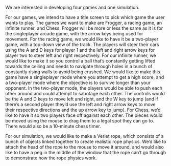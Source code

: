 We are interested in developing four games and one simulation.



For our games, we intend to have a title screen to pick which game the user wants to play. The games we want to make are Frogger, a racing game, an infinite runner, and Chess. Frogger will be more or less the same as it is for the singleplayer arcade game, with the arrow keys being used for movement. For the racing game, we would like to have it be a two-player game, with a top-down view of the track. The players will steer their cars using the A and D keys for player 1 and the left and right arrow keys for player two to steer left and right respectively. For our infinite runner, we would like to make it so you control a ball that’s constantly getting lifted towards the ceiling and needs to navigate through holes in a bunch of constantly rising walls to avoid being crushed. We would like to make this game have a singleplayer mode where you attempt to get a high score, and a two-player mode where the objective is to survive longer than your opponent. In the two-player mode, the players would be able to push each other around and could attempt to sabotage each other. The controls would be the A and D keys to move left and right, and the W key to jump (and if there’s a second player they’d use the left and right arrow keys to move their respective directions and the up arrow key to jump). For Chess, we’d like to have it so two players face off against each other. The pieces would be moved using the mouse to drag them to a legal spot they can go to. There would also be a 10-minute chess timer.



For our simulation, we would like to make a Verlet rope, which consists of a bunch of objects linked together to create realistic rope physics. We’d like to attach the head of the rope to the mouse to move it around, and would also like to have a peg in the middle of the window that the rope can’t go through to demonstrate how the rope physics work.
